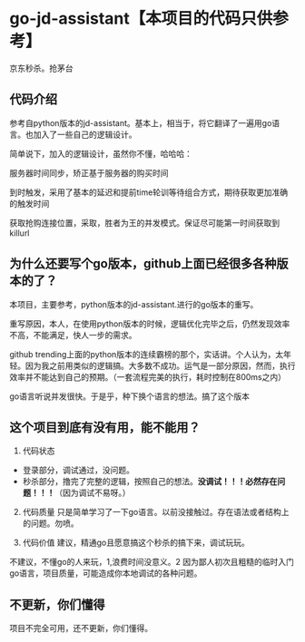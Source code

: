 # go-jd-assistant【本项目的代码只供参考】
京东秒杀。抢茅台

## 代码介绍
参考自python版本的jd-assistant。基本上，相当于，将它翻译了一遍用go语言。也加入了一些自己的逻辑设计。

简单说下，加入的逻辑设计，虽然你不懂，哈哈哈：

服务器时间同步，矫正基于服务器的购买时间

到时触发，采用了基本的延迟和提前time轮训等待组合方式，期待获取更加准确的触发时间

获取抢购连接位置，采取，胜者为王的并发模式。保证尽可能第一时间获取到killurl

## 为什么还要写个go版本，github上面已经很多各种版本的了？
本项目，主要参考，python版本的jd-assistant.进行的go版本的重写。

重写原因，本人，在使用python版本的时候，逻辑优化完毕之后，仍然发现效率不高，不能满足，快人一步的需求。

github trending上面的python版本的连续霸榜的那个，实话讲。个人认为，太年轻。因为我之前用类似的逻辑搞。大多数不成功。运气是一部分原因，然而，执行效率并不能达到自己的预期。（一套流程完美的执行，耗时控制在800ms之内）

go语言听说并发很快。于是乎，种下换个语言的想法。搞了这个版本

## 这个项目到底有没有用，能不能用？
1. 代码状态
- 登录部分，调试通过，没问题。
- 秒杀部分，撸完了完整的逻辑，按照自己的想法。**没调试！！！必然存在问题！！！**（因为调试不易呀。）

2. 代码质量
只是简单学习了一下go语言。以前没接触过。存在语法或者结构上的问题。勿喷。
   
3. 代码价值
建议，精通go且愿意搞这个秒杀的搞下来，调试玩玩。
   
不建议，不懂go的人来玩，1,浪费时间没意义。2 因为鄙人初次且粗糙的临时入门go语言，项目质量，可能造成你本地调试的各种问题。

## 不更新，你们懂得
项目不完全可用，还不更新，你们懂得。
